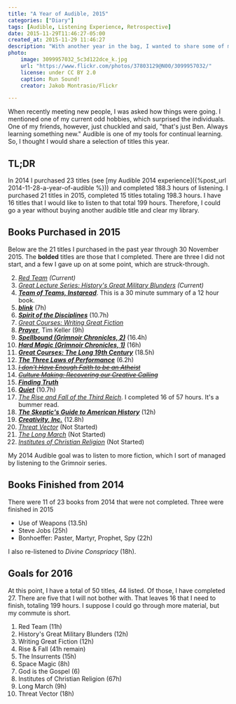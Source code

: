 ```yaml
---
title: "A Year of Audible, 2015"
categories: ["Diary"]
tags: [Audible, Listening Experience, Retrospective]
date: 2015-11-29T11:46:27-05:00
created_at: 2015-11-29 11:46:27
description: "With another year in the bag, I wanted to share some of my Audible listening for 2015."
photo:
    image: 3099957032_5c3d122dce_k.jpg
    url: "https://www.flickr.com/photos/37803129@N00/3099957032/"
    license: under CC BY 2.0
    caption: Run Sound!
    creator: Jakob Montrasio/Flickr

---
```


When recently meeting new people, I was asked how things were going. I mentioned one of my current odd hobbies, which surprised the individuals. One of my friends, however, just chuckled and said, "that's just Ben. Always learning something new." Audible is one of my tools for continual learning. So, I thought I would share a selection of titles this year.

<!--more-->

## TL;DR

In 2014 I purchased 23 titles (see [my Audible 2014 experience]({%post_url 2014-11-28-a-year-of-audible %})) and completed 188.3 hours of listening. I purchased 21 titles in 2015, completed 15 titles totaling 198.3 hours. I have 16 titles that I would like to listen to that total 199 hours. Therefore, I could go a year without buying another audible title and clear my library.

## Books Purchased in 2015

Below are the 21 titles I purchased in the past year through 30 November 2015. The **bolded** titles are those that I completed. There are three I did not start, and a few I gave up on at some point, which are struck-through.

2. *[Red Team](http://www.audible.com/pd/Business/Red-Team-Audiobook/B0178BAZZI/?tag=daushacommuni-20) (Current)*
5. *[Great Lecture Series: History's Great Military Blunders](http://www.audible.com/pd/History/Historys-Great-Military-Blunders-and-the-Lessons-They-Teach-Audiobook/B015983X2O/?tag=daushacommuni-20) (Current)*
1. ***[Team of Teams, Instaread](http://www.audible.com/pd/Business/Team-of-Teams-by-General-Stanley-McChrystal-Audiobook/B01168JENS/?tag=daushacommuni-20)***. This is a 30 minute summary of a 12 hour book.
3. ***[blink](http://www.audible.com/pd/Science-Technology/Blink-Audiobook/B002VAEK3K/?tag=daushacommuni-20)*** (7h)
4. ***[Spirit of the Disciplines](http://www.audible.com/pd/Religion-Spirituality/The-Spirit-of-the-Disciplines-Audiobook/B002VA3L94/?tag=daushacommuni-20)*** (10.7h)
6. *[Great Courses: Writing Great Fiction](http://www.audible.com/pd/Self-Development/Writing-Great-Fiction-Storytelling-Tips-and-Techniques-Audiobook/B00P026PZC/?tag=daushacommuni-20)*
7. ***[Prayer](http://www.audible.com/pd/Religion-Spirituality/Prayer-Audiobook/B00OSN2TLI/?tag=daushacommuni-20)***, Tim Keller (9h)
8. ***[Spellbound (Grimnoir Chronicles, 2)](http://www.audible.com/pd/Sci-Fi-Fantasy/Spellbound-Audiobook/B0078SJ8YG/?tag=daushacommuni-20)*** (16.4h)
9. ***[Hard Magic (Grimnoir Chronicles, 1)](http://www.audible.com/pd/Sci-Fi-Fantasy/Hard-Magic-Audiobook/B004XMIMHE/?tag=daushacommuni-20)*** (16h)
10. ***[Great Courses: The Long 19th Century](http://www.audible.com/pd/History/The-Long-19th-Century-European-History-from-1789-to-1917-Audiobook/B00DD54JR4/?tag=daushacommuni-20)*** (18.5h)
11. ***[The Three Laws of Performance](http://www.audible.com/pd/Business/The-Three-Laws-of-Performance-Audiobook/B002VA8M3Y/?tag=daushacommuni-20)*** (6.2h)
12. *[<s>I don't Have Enough Faith to be an Atheist</s>](http://www.audible.com/pd/Religion-Spirituality/I-Dont-Have-Enough-Faith-to-be-an-Atheist-Audiobook/B0036KODQI/?tag=daushacommuni-20)*
13. *[<s>Culture Making: Recovering our Creative Calling</s>](http://www.audible.com/pd/Religion-Spirituality/Culture-Making-Audiobook/B0038G8TPQ/?tag=daushacommuni-20)*
14. ***[Finding Truth](http://www.audible.com/pd/Religion-Spirituality/Finding-Truth-Audiobook/B00UC7GLPO/?tag=daushacommuni-20)***
15. ***[Quiet](http://www.audible.com/pd/Science-Technology/Quiet-Audiobook/B006TIKUN4/?tag=daushacommuni-20)*** (10.7h)
16. *[The Rise and Fall of the Third Reich](http://www.audible.com/pd/History/The-Rise-and-Fall-of-the-Third-Reich-Audiobook/B003VWJAPA/?tag=daushacommuni-20)*. I completed 16 of 57 hours. It's a bummer read.
17. ***[The Skeptic's Guide to American History](http://www.audible.com/pd/History/The-Skeptics-Guide-to-American-History-Audiobook/B00DHOS3PA/?tag=daushacommuni-20)*** (12h)
18. ***[Creativity, Inc.](http://www.audible.com/pd/Business/Creativity-Inc-Audiobook/B00IPK3BWQ/?tag=daushacommuni-20)*** (12.8h)
19. *[Threat Vector](http://www.audible.com/pd/Mysteries-Thrillers/Threat-Vector-Audiobook/B00A9W1U58/?tag=daushacommuni-20)* (Not Started)
20. *[The Long March](http://www.audible.com/pd/History/The-Long-March-Audiobook/B002VACRD0/?tag=daushacommuni-20)* (Not Started)
21. *[Institutes of Christian Religion](http://www.audible.com/pd/Religion-Spirituality/Institutes-of-the-Christian-Religion-Audiobook/B00G3L1AIG/?tag=daushacommuni-20)* (Not Started)

My 2014 Audible goal was to listen to more fiction, which I sort of managed by listening to the Grimnoir series.

## Books Finished from 2014

There were 11 of 23 books from 2014 that were not completed. Three were finished in 2015

* Use of Weapons (13.5h)
* Steve Jobs  (25h)
* Bonhoeffer: Paster, Martyr, Prophet, Spy (22h)

I also re-listened to *Divine Conspriacy* (18h).

## Goals for 2016

At this point, I have a total of 50 titles, 44 listed. Of those, I have completed 27. There are five that I will not bother with. That leaves 16 that I need to finish, totaling 199 hours. I suppose I could go through more material, but my commute is short.

1. Red Team (11h)
2. History's Great Military Blunders (12h)
3. Writing Great Fiction (12h)
4. Rise & Fall (41h remain)
5. The Insurrents (15h)
6. Space Magic (8h)
7. God is the Gospel (6)
8. Institutes of Christian Religion (67h)
9. Long March (9h)
10. Threat Vector (18h)
